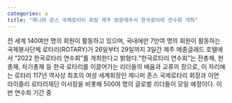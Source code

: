 ```yaml
---
categories: a
title: "제니퍼 존스 국제로타리 회장 제주 방문제주서 한국로타리 연수회 개최"
---
```

전 세계 140여만 명의 회원이 활동하고 있으며, 국내에만 7만여 명의 회원이 활동하는 국제봉사단체 로타리(ROTARY)가 26일부터 29일까지 3일간 제주 메종글래드 호텔에서 “2022 한국로타리 연수회”를 개최한다고 밝혔다.“한국로타리 연수회”는 전총재, 현총재, 차기총재 등 한국 로타리를 이끌어가는 리더들의 배움과 교류의 장으로, 이 자리에는 로타리 117년 역사상 최초의 여성 세계회장인 제니퍼 존스 국제로타리 회장과 이언 라이즐리 로타리재단 이사장을 비롯해 500여 명의 글로벌 리더들이 모일 예정이다. 이번 연수회 기간 중